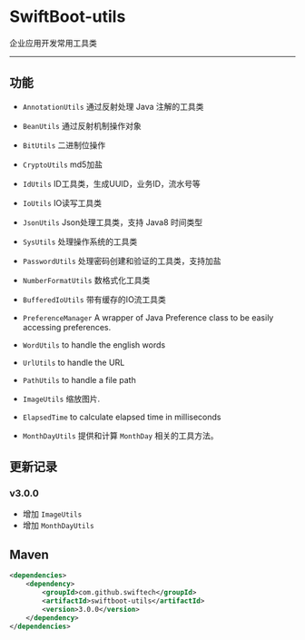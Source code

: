 # SwiftBoot-utils 
企业应用开发常用工具类

---

## 功能

* `AnnotationUtils` 通过反射处理 Java 注解的工具类

* `BeanUtils` 通过反射机制操作对象

* `BitUtils` 二进制位操作

* `CryptoUtils` md5加盐

* `IdUtils` ID工具类，生成UUID，业务ID，流水号等

* `IoUtils` IO读写工具类

* `JsonUtils` Json处理工具类，支持 Java8 时间类型

* `SysUtils` 处理操作系统的工具类

* `PasswordUtils` 处理密码创建和验证的工具类，支持加盐

* `NumberFormatUtils` 数格式化工具类

* `BufferedIoUtils` 带有缓存的IO流工具类

* `PreferenceManager` A wrapper of Java Preference class to be easily accessing preferences.

* `WordUtils` to handle the english words

* `UrlUtils` to handle the URL

* `PathUtils` to handle a file path

* `ImageUtils` 缩放图片.

* `ElapsedTime` to calculate elapsed time in milliseconds

* `MonthDayUtils` 提供和计算 `MonthDay` 相关的工具方法。

## 更新记录

### v3.0.0
* 增加 `ImageUtils`
* 增加 `MonthDayUtils`

## Maven

```xml
<dependencies>
	<dependency>
		<groupId>com.github.swiftech</groupId>
		<artifactId>swiftboot-utils</artifactId>
		<version>3.0.0</version>
	</dependency>
</dependencies>

```